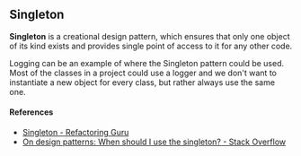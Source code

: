 ## Singleton

**Singleton** is a creational design pattern, which ensures that only one object of its kind exists and provides single point of access to it for any other code.

Logging can be an example of where the Singleton pattern could be used. Most of the classes in a project could use a logger and we don't want to instantiate a new object for every class, but rather always use the same one.


#### References

* [Singleton - Refactoring Guru](https://refactoring.guru/design-patterns/singleton)
* [On design patterns: When should I use the singleton? - Stack Overflow](https://stackoverflow.com/a/228380)
